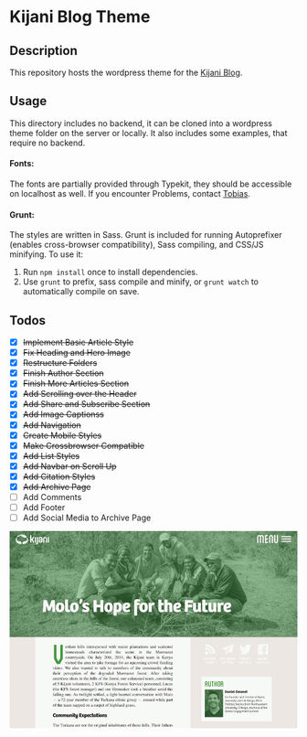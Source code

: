 # Kijani Blog Theme

## Description
This repository hosts the wordpress theme for the [Kijani Blog](http://blog.kijani.co).

## Usage

This directory includes no backend, it can be cloned into a wordpress theme folder on the server or locally. It also includes some examples, that require no backend.

#### Fonts:

The fonts are partially provided through Typekit, they should be accessible on localhost as well. If you encounter Problems, contact [Tobias](http://github.com/MrLoh).

#### Grunt:

The styles are written in Sass. Grunt is included for running Autoprefixer (enables cross-browser compatibility), Sass compiling, and CSS/JS minifying. To use it:

1. Run `npm install` once to install dependencies.
2. Use `grunt` to prefix, sass compile and minify, or `grunt watch` to automatically compile on save.

## Todos
- [x] ~~Implement Basic Article Style~~
- [x] ~~Fix Heading and Hero Image~~
- [x] ~~Restructure Folders~~
- [x] ~~Finish Author Section~~
- [x] ~~Finish More Articles Section~~
- [x] ~~Add Scrolling over the Header~~
- [x] ~~Add Share and Subscribe Section~~
- [x] ~~Add Image Captionss~~
- [x] ~~Add Navigation~~
- [x] ~~Create Mobile Styles~~
- [x] ~~Make Crossbrowser Compatible~~
- [x] ~~Add List Styles~~
- [x] ~~Add Navbar on Scroll Up~~
- [x] ~~Add Citation Styles~~
- [x] ~~Add Archive Page~~
- [ ] Add Comments
- [ ] Add Footer
- [ ] Add Social Media to Archive Page

![Screemshot](screenshot.png)

